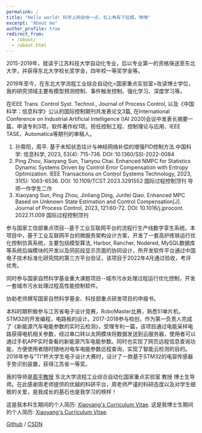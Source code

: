 ```yaml
---
permalink: /
title: "Hello world! 科学上网会快一点，右上角有下拉框，嘿嘿"
excerpt: "About me"
author_profile: true
redirect_from: 
  - /about/
  - /about.html
---
```

2015-2019年，就读于江苏科技大学自动化专业，后以专业第一的资格保送至东北大学，并获得东北大学校长奖学金，四年校一等奖学金等。
 
2019年至今，在东北大学流程工业综合自动化<国家重点实验室>攻读博士学位，我的研究领域主要有模型预测控制、事件触发控制、强化学习、深度学习等。

在IEEE Trans. Control Syst. Technol., Journal of Process Control, 以及《中国科学：信息科学》公认的国际控制期刊共发表论文3篇, 在International Conference on Industrial Artificial  Intelligence (IAI 2020)会议中发表长摘要一篇，申请专利3项，软件著作权1项。担任控制工程、控制理论与应用、IEEE TASE、Automatica等期刊的审稿人。

1.	孙霄阳，周平. 基于未知状态估计与神经网络补偿的增强PID控制方法.中国科学: 信息科学, 2023, 53(4): 715-736. DOI: 10.1360/SSI-2022-0084
2.	Ping Zhou, Xiaoyang Sun, Tianyou Chai. Enhanced NMPC for Statistics Dynamic Systems Driven by Control Error Compensation with Entropy Optimization. IEEE Transactions on Control Systems Technology, 2023, 31(5): 1063-6536. DOI: 10.1109/TCST.2023.3291552  国际过程控制顶刊 导师一作学生二作
3.	Xiaoyang Sun, Ping Zhou, Jinliang Ding, Junfei Qiao. Enhanced MPC Based on Unknown State Estimation and Control Compensation[J]. Journal of Process Control, 2023, 121:60-72. DOI: 10.1016/j.jprocont. 2022.11.009 国际过程控制顶刊

参与国家工信部重点项目--基于工业互联网平台的流程行生产线数字孪生系统。本项目中，基于工业互联网平台的微服务架构设计方案，开发了一套高炉炼铁运行优化控制仿真系统，主要包括模型算法, Harbor, Rancher, Nodered, MySQL数据库等系统后端模块的开发以及同前段显示页面的协同设计，所开发软件平台通过中国电子技术标准化研究院的第三方平台验证，该项目于2022年4月通过验收，考评优秀。

同时参与国家自然科学基金重大课题项目--城市污水处理过程运行优化控制，开发一套城市污水处理过程高性能控制软件。

协助老师撰写国家自然科学基金、科技部重点研发项目的申报书。

本科时期积极参与江苏省电子设计竞赛，RoboMaster比赛，熟悉51单片机，STM32的开发编程，电路板的设计。2017-2018参与校创，作为第一负责人完成了《新能源汽车电能参数的实时云检测》，受理专利一篇，该项目通过电能采样电路获得电机相关参数，经过串口转以太网模块将数据发送到云服务器，使用者可以通过手机APP实时查看的新能源汽车电能参数。同时也实现了网页远程信息查询功能，方便使用者随时随地对电车电能参数远程查询，实现了智能云检测的目的。 2018年参与“TI”杯大学生电子设计大赛时，设计了一款基于STM32的电容传感器手势识别装置，获得江苏省一等奖。


我的导师是[周平教授](http://faculty.neu.edu.cn/zhouping/) 东北大学流程工业综合自动化国家重点实验室 教授 博士生导师。在此感谢周老师提供的优越的科研平台，周老师严谨的科研态度以及对学生细致的关爱，是我成长的基石也是我学习的榜样！

这是我本科生期间的个人简历: [Xiaoyang's Curriculum Vitae](../assets/Curriculum_Vitae.pdf).
这是我博士生期间的个人简历: [Xiaoyang's Curriculum Vitae](../assets/Curriculum_Vitae.pdf).

[Github](https://github.com/sunxiaoyang1996) /  [CSDN](https://blog.csdn.net/manqianfu9364?type=blog)

